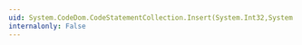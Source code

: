 ```yaml
---
uid: System.CodeDom.CodeStatementCollection.Insert(System.Int32,System.CodeDom.CodeStatement)
internalonly: False
---
```


